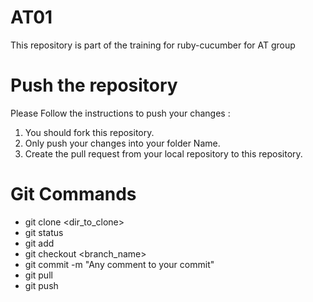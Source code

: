 # AT01

This repository is part of the training for ruby-cucumber for AT group

# Push the repository

Please Follow the instructions to push your changes :

1. You should fork this repository.
2. Only push your changes into your folder Name.
3. Create the pull request from your local repository to this repository.

# Git Commands 

- git clone <dir_to_clone>   
- git status
- git add
- git checkout <branch_name>
- git commit -m "Any comment to your commit"
- git pull
- git push